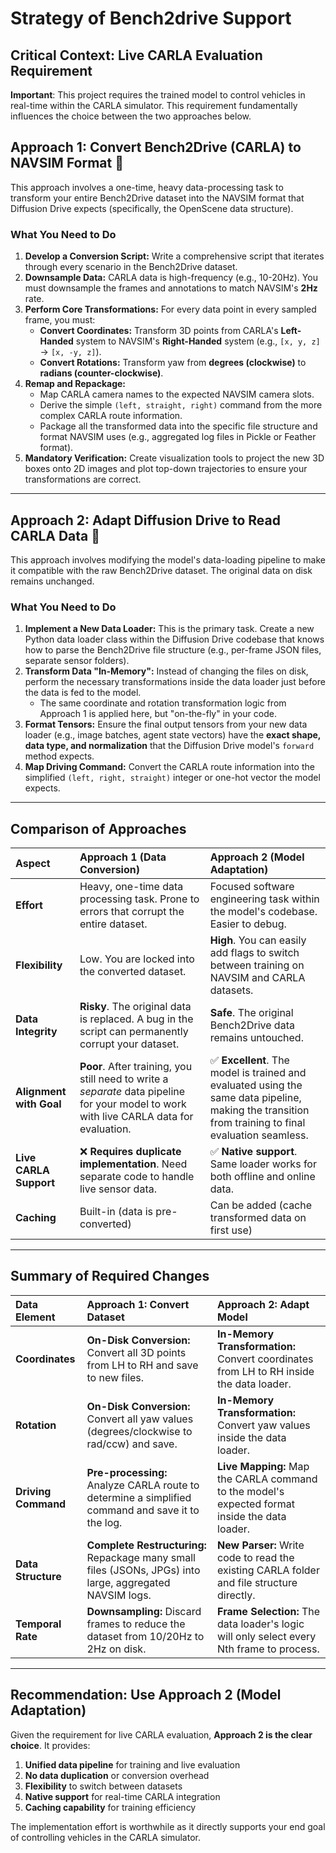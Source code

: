 # Strategy of Bench2drive Support

## Critical Context: Live CARLA Evaluation Requirement

**Important**: This project requires the trained model to control vehicles in real-time within the CARLA simulator. This requirement fundamentally influences the choice between the two approaches below.

## Approach 1: Convert Bench2Drive (CARLA) to NAVSIM Format 🔄

This approach involves a one-time, heavy data-processing task to transform your entire Bench2Drive dataset into the NAVSIM format that Diffusion Drive expects (specifically, the OpenScene data structure).

### What You Need to Do

1. **Develop a Conversion Script:** Write a comprehensive script that iterates through every scenario in the Bench2Drive dataset.
2. **Downsample Data:** CARLA data is high-frequency (e.g., 10-20Hz). You must downsample the frames and annotations to match NAVSIM's **2Hz** rate.
3. **Perform Core Transformations:** For every data point in every sampled frame, you must:
    * **Convert Coordinates:** Transform 3D points from CARLA's **Left-Handed** system to NAVSIM's **Right-Handed** system (e.g., `[x, y, z]` -> `[x, -y, z]`).
    * **Convert Rotations:** Transform yaw from **degrees (clockwise)** to **radians (counter-clockwise)**.
4. **Remap and Repackage:**
    * Map CARLA camera names to the expected NAVSIM camera slots.
    * Derive the simple `(left, straight, right)` command from the more complex CARLA route information.
    * Package all the transformed data into the specific file structure and format NAVSIM uses (e.g., aggregated log files in Pickle or Feather format).
5. **Mandatory Verification:** Create visualization tools to project the new 3D boxes onto 2D images and plot top-down trajectories to ensure your transformations are correct.

---

## Approach 2: Adapt Diffusion Drive to Read CARLA Data 🔧

This approach involves modifying the model's data-loading pipeline to make it compatible with the raw Bench2Drive dataset. The original data on disk remains unchanged.

### What You Need to Do

1. **Implement a New Data Loader:** This is the primary task. Create a new Python data loader class within the Diffusion Drive codebase that knows how to parse the Bench2Drive file structure (e.g., per-frame JSON files, separate sensor folders).
2. **Transform Data "In-Memory":** Instead of changing the files on disk, perform the necessary transformations inside the data loader just before the data is fed to the model.
    * The same coordinate and rotation transformation logic from Approach 1 is applied here, but "on-the-fly" in your code.
3. **Format Tensors:** Ensure the final output tensors from your new data loader (e.g., image batches, agent state vectors) have the **exact shape, data type, and normalization** that the Diffusion Drive model's `forward` method expects.
4. **Map Driving Command:** Convert the CARLA route information into the simplified `(left, right, straight)` integer or one-hot vector the model expects.

---

## Comparison of Approaches

| Aspect | Approach 1 (Data Conversion) | Approach 2 (Model Adaptation) |
| :--- | :--- | :--- |
| **Effort** | Heavy, one-time data processing task. Prone to errors that corrupt the entire dataset. | Focused software engineering task within the model's codebase. Easier to debug. |
| **Flexibility** | Low. You are locked into the converted dataset. | **High**. You can easily add flags to switch between training on NAVSIM and CARLA datasets. |
| **Data Integrity** | **Risky**. The original data is replaced. A bug in the script can permanently corrupt your dataset. | **Safe**. The original Bench2Drive data remains untouched. |
| **Alignment with Goal** | **Poor**. After training, you still need to write a *separate* data pipeline for your model to work with live CARLA data for evaluation. | ✅ **Excellent**. The model is trained and evaluated using the same data pipeline, making the transition from training to final evaluation seamless. |
| **Live CARLA Support** | ❌ **Requires duplicate implementation**. Need separate code to handle live sensor data. | ✅ **Native support**. Same loader works for both offline and online data. |
| **Caching** | Built-in (data is pre-converted) | Can be added (cache transformed data on first use) |

---

## Summary of Required Changes

| Data Element | Approach 1: Convert Dataset | Approach 2: Adapt Model |
| :--- | :--- | :--- |
| **Coordinates** | **On-Disk Conversion:** Convert all 3D points from LH to RH and save to new files. | **In-Memory Transformation:** Convert coordinates from LH to RH inside the data loader. |
| **Rotation** | **On-Disk Conversion:** Convert all yaw values (degrees/clockwise to rad/ccw) and save. | **In-Memory Transformation:** Convert yaw values inside the data loader. |
| **Driving Command** | **Pre-processing:** Analyze CARLA route to determine a simplified command and save it to the log. | **Live Mapping:** Map the CARLA command to the model's expected format inside the data loader. |
| **Data Structure** | **Complete Restructuring:** Repackage many small files (JSONs, JPGs) into large, aggregated NAVSIM logs. | **New Parser:** Write code to read the existing CARLA folder and file structure directly. |
| **Temporal Rate** | **Downsampling:** Discard frames to reduce the dataset from 10/20Hz to 2Hz on disk. | **Frame Selection:** The data loader's logic will only select every Nth frame to process. |

---

## Recommendation: Use Approach 2 (Model Adaptation)

Given the requirement for live CARLA evaluation, **Approach 2 is the clear choice**. It provides:

1. **Unified data pipeline** for training and live evaluation
2. **No data duplication** or conversion overhead
3. **Flexibility** to switch between datasets
4. **Native support** for real-time CARLA integration
5. **Caching capability** for training efficiency

The implementation effort is worthwhile as it directly supports your end goal of controlling vehicles in the CARLA simulator.

